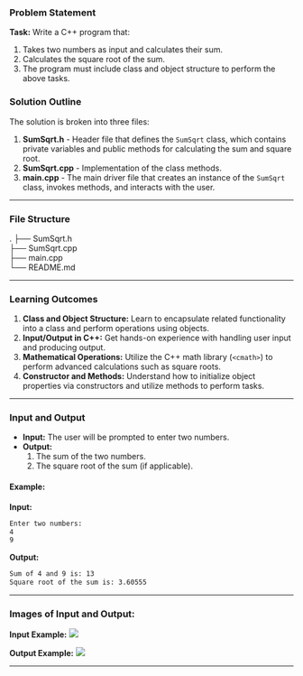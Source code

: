 
### Problem Statement
**Task:**
Write a C++ program that:
1. Takes two numbers as input and calculates their sum.
2. Calculates the square root of the sum.
3. The program must include class and object structure to perform the above tasks.


### Solution Outline
The solution is broken into three files:
1. **SumSqrt.h** - Header file that defines the `SumSqrt` class, which contains private variables and public methods for calculating the sum and square root.
2. **SumSqrt.cpp** - Implementation of the class methods.
3. **main.cpp** - The main driver file that creates an instance of the `SumSqrt` class, invokes methods, and interacts with the user.

---

### File Structure
.
├── SumSqrt.h       
├── SumSqrt.cpp     
├── main.cpp        
└── README.md       

---

### Learning Outcomes
1. **Class and Object Structure:** Learn to encapsulate related functionality into a class and perform operations using objects.
2. **Input/Output in C++:** Get hands-on experience with handling user input and producing output.
3. **Mathematical Operations:** Utilize the C++ math library (`<cmath>`) to perform advanced calculations such as square roots.
4. **Constructor and Methods:** Understand how to initialize object properties via constructors and utilize methods to perform tasks.

---

### Input and Output
- **Input:** The user will be prompted to enter two numbers.
- **Output:** 
  1. The sum of the two numbers.
  2. The square root of the sum (if applicable).

#### Example:

**Input:**
```bash
Enter two numbers:
4
9
```

**Output:**
```bash
Sum of 4 and 9 is: 13
Square root of the sum is: 3.60555
```

---

### Images of Input and Output:

**Input Example:**
![](./images/input_example.png)

**Output Example:**
![](./images/output_example.png)

---

